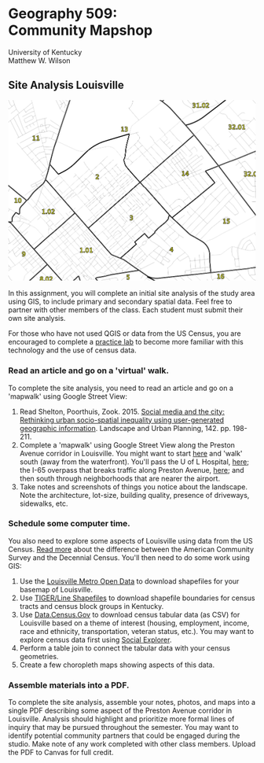 # Geography 509: <br>Community Mapshop

University of Kentucky
<br>Matthew W. Wilson

## Site Analysis Louisville

![Northeast Lexington](NELEX.png "NELEX")

In this assignment, you will complete an initial site analysis of the study area using GIS, to include primary and secondary spatial data. Feel free to partner with other members of the class. Each student must submit their own site analysis.

For those who have not used QGIS or data from the US Census, you are encouraged to complete a [practice lab](https://wilsonism.github.io/geo109/mapping-4/) to become more familiar with this technology and the use of census data.

### Read an article and go on a 'virtual' walk.

To complete the site analysis, you need to read an article and go on a 'mapwalk' using Google Street View:

  1. Read Shelton, Poorthuis, Zook. 2015. [Social media and the city: Rethinking urban socio-spatial inequality using user-generated geographic information](https://doi.org/10.1016/j.landurbplan.2015.02.020). Landscape and Urban Planning, 142. pp. 198-211.
  2. Complete a 'mapwalk' using Google Street View along the Preston Avenue corridor in Louisville. You might want to start [here](https://goo.gl/maps/ZzG2kZ8sNrv8poi47) and 'walk' south (away from the waterfront). You'll pass the U of L Hospital, [here](https://goo.gl/maps/bpMKFFc92iH24QmXA); the I-65 overpass that breaks traffic along Preston Avenue, [here](https://goo.gl/maps/dcZTVNvnUhi3sMqt9); and then south through neighborhoods that are nearer the airport. 
  3. Take notes and screenshots of things you notice about the landscape. Note the architecture, lot-size, building quality, presence of driveways, sidewalks, etc.
  
### Schedule some computer time.

You also need to explore some aspects of Louisville using data from the US Census. [Read more](https://www.census.gov/content/dam/Census/library/publications/2018/acs/acs_general_handbook_2018_ch01.pdf) about the difference between the American Community Survey and the Decennial Census. You'll then need to do some work using GIS:

  1. Use the [Louisville Metro Open Data](https://data.louisvilleky.gov/) to download shapefiles for your basemap of Louisville. 
  2. Use [TIGER/Line Shapefiles](https://www.census.gov/cgi-bin/geo/shapefiles/index.php) to download shapefile boundaries for census tracts and census block groups in Kentucky.
  3. Use [Data.Census.Gov](http://data.census.gov) to download census tabular data (as CSV) for Louisville based on a theme of interest (housing, employment, income, race and ethnicity, transportation, veteran status, etc.). You may want to explore census data first using [Social Explorer](https://www.socialexplorer.com/).
  4. Perform a table join to connect the tabular data with your census geometries.
  5. Create a few choropleth maps showing aspects of this data.
  
### Assemble materials into a PDF.

To complete the site analysis, assemble your notes, photos, and maps into a single PDF describing some aspect of the Preston Avenue corridor in Louisville. Analysis should highlight and prioritize more formal lines of inquiry that may be pursued throughout the semester. You may want to identify potential community partners that could be engaged during the studio. Make note of any work completed with other class members. Upload the PDF to Canvas for full credit.
